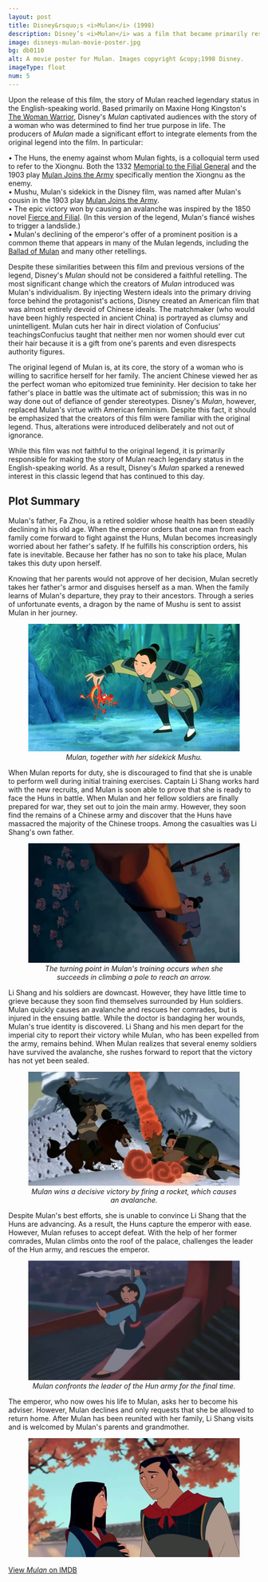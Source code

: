 ```yaml
---
layout: post
title: Disney&rsquo;s <i>Mulan</i> (1998)
description: Disney’s <i>Mulan</i> was a film that became primarily responsible for making the story of Mulan reach legendary status in the West.
image: disneys-mulan-movie-poster.jpg
bg: db0110
alt: A movie poster for Mulan. Images copyright &copy;1998 Disney.
imageType: float
num: 5
---
```


Upon the release of this film, the story of Mulan reached legendary status in the English-speaking world. Based primarily on Maxine Hong Kingston's [The Woman Warrior](/pages/post-imperial/the-woman-warrior), Disney's *Mulan* captivated audiences with the story of a woman who was determined to find her true purpose in life. The producers of *Mulan* made a significant effort to integrate elements from the original legend into the film. In particular:

&bull; The Huns, the enemy against whom Mulan fights, is a colloquial term used to refer to the Xiongnu. Both the 1332 [Memorial to the Filial General](/pages/yuan/memorial-filial-general) and the 1903 play [Mulan Joins the Army](/pages/qing/mulan-joins-the-army-1903) specifically mention the Xiongnu as the enemy.<br />
&bull; Mushu, Mulan's sidekick in the Disney film, was named after Mulan's cousin in the 1903 play [Mulan Joins the Army](/pages/qing/mulan-joins-the-army-1903).<br />
&bull; The epic victory won by causing an avalanche was inspired by the 1850 novel [Fierce and Filial](/pages/qing/fierce-and-filial). (In this version of the legend, Mulan's fianc&eacute; wishes to trigger a landslide.)<br />
&bull; Mulan's declining of the emperor's offer of a prominent position is a common theme that appears in many of the Mulan legends, including the [Ballad of Mulan](/pages/northern-wei/ballad-of-mulan) and many other retellings.

Despite these similarities between this film and previous versions of the legend, Disney's *Mulan* should not be considered a faithful retelling. The most significant change which the creators of *Mulan* introduced was Mulan's individualism. By injecting Western ideals into the primary driving force behind the protagonist's actions, Disney created an American film that was almost entirely devoid of Chinese ideals. The matchmaker (who would have been highly respected in ancient China) is portrayed as clumsy and unintelligent. Mulan cuts her hair in direct violation of <span class="tip">Confucius' teachings<span class="tiptext">Confucius taught that neither men nor women should ever cut their hair because it is a gift from one's parents</span></span> and even disrespects authority figures.

The original legend of Mulan is, at its core, the story of a woman who is willing to sacrifice herself for her family. The ancient Chinese viewed her as the perfect woman who epitomized true femininity. Her decision to take her father's place in battle was the ultimate act of submission; this was in no way done out of defiance of gender stereotypes. Disney's *Mulan*, however, replaced Mulan's virtue with American feminism. Despite this fact, it should be emphasized that the creators of this film were familiar with the original legend. Thus, alterations were introduced deliberately and not out of ignorance.

While this film was not faithful to the original legend, it is primarily responsible for making the story of Mulan reach legendary status in the English-speaking world. As a result, Disney's *Mulan* sparked a renewed interest in this classic legend that has continued to this day.

<h2>Plot Summary</h2>

Mulan's father, Fa Zhou, is a retired soldier whose health has been steadily declining in his old age. When the emperor orders that one man from each family come forward to fight against the Huns, Mulan becomes increasingly worried about her father's safety. If he fulfills his conscription orders, his fate is inevitable. Because her father has no son to take his place, Mulan takes this duty upon herself.

Knowing that her parents would not approve of her decision, Mulan secretly takes her father's armor and disguises herself as a man. When the family learns of Mulan's departure, they pray to their ancestors. Through a series of unfortunate events, a dragon by the name of Mushu is sent to assist Mulan in her journey.

<figure class="float right" style="max-width: 450px;">
<img class="lazy" src="/assets/images/articles/disneys-mulan/mulan-mushu.jpg" alt="Mulan, together with her sidekick Mushu. Mulan is holding Mushu." />
<figcaption style="text-align: center;"><i>Mulan, together with her sidekick Mushu.</i></figcaption>
</figure>

When Mulan reports for duty, she is discouraged to find that she is unable to perform well during initial training exercises. Captain Li Shang works hard with the new recruits, and Mulan is soon able to prove that she is ready to face the Huns in battle. When Mulan and her fellow soldiers are finally prepared for war, they set out to join the main army. However, they soon find the remains of a Chinese army and discover that the Huns have massacred the majority of the Chinese troops. Among the casualties was Li Shang's own father.

<figure class="float left" style="max-width: 450px;">
<img class="lazy" src="/assets/images/articles/disneys-mulan/mulan-training.jpg" alt="The turning point in Mulan’s training occurs when she succeeds in climbing a pole to reach an arrow." />
<figcaption style="text-align: center;"><i>The turning point in Mulan's training occurs when she succeeds in climbing a pole to reach an arrow.</i></figcaption>
</figure>

Li Shang and his soldiers are downcast. However, they have little time to grieve because they soon find themselves surrounded by Hun soldiers. Mulan quickly causes an avalanche and rescues her comrades, but is injured in the ensuing battle. While the doctor is bandaging her wounds, Mulan's true identity is discovered. Li Shang and his men depart for the imperial city to report their victory while Mulan, who has been expelled from the army, remains behind. When Mulan realizes that several enemy soldiers have survived the avalanche, she rushes forward to report that the victory has not yet been sealed.

<figure class="float right" style="max-width: 450px;">
<img class="lazy" src="/assets/images/articles/disneys-mulan/mulan-avalanche.jpg" alt="Mulan wins a decisive victory by firing a rocket, which causes an avalanche." />
<figcaption style="text-align: center;"><i>Mulan wins a decisive victory by firing a rocket, which causes an avalanche.</i></figcaption>
</figure>

Despite Mulan's best efforts, she is unable to convince Li Shang that the Huns are advancing. As a result, the Huns capture the emperor with ease. However, Mulan refuses to accept defeat. With the help of her former comrades, Mulan climbs onto the roof of the palace, challenges the leader of the Hun army, and rescues the emperor.

<figure class="float left" style="max-width: 450px;">
<img class="lazy" src="/assets/images/articles/disneys-mulan/mulan-final-battle.jpg" alt="Mulan confronts the leader of the Hun army for the final time." />
<figcaption style="text-align: center;"><i>Mulan confronts the leader of the Hun army for the final time.</i></figcaption>
</figure>

The emperor, who now owes his life to Mulan, asks her to become his adviser. However, Mulan declines and only requests that she be allowed to return home. After Mulan has been reunited with her family, Li Shang visits and is welcomed by Mulan's parents and grandmother.

<figure class="float right" style="max-width: 450px;">
<img class="lazy" src="/assets/images/articles/disneys-mulan/final-scene-mulan-li-shang.jpg" alt="Mulan and Li Shang exchanging a glance under a magnolia tree." />
</figure>

[View *Mulan* on IMDB](https://www.imdb.com/title/tt0120762/)

<link rel="stylesheet" href="/assets/themes/twitter/css/tip.css" type="text/css" media="all" />

<script type="application/ld+json">
{
  "@context": "http://schema.org",
  "@type": "Movie",
  "name": "Mulan",
  "image": "https://mulanbook.com/assets/images/articles/disneys-mulan-movie-poster.jpg",
  "author": {
    "@type": "Organization",
    "name": "Disney"
  },
  "datePublished": "1998-06-19",
  "sameAs": "https://en.wikipedia.org/wiki/Mulan_(1998_film)"
}
</script>
